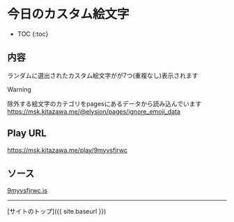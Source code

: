 # 今日のカスタム絵文字

* TOC
{:toc}

## 内容
ランダムに選出されたカスタム絵文字がが7つ(重複なし)表示されます

> [!WARNING]
> 除外する絵文字のカテゴリをpagesにあるデータから読み込んでいます
> https://msk.kitazawa.me/@elysion/pages/ignore_emoji_data


## Play URL

https://msk.kitazawa.me/play/9myvsfjrwc

## ソース

[9myvsfjrwc.is](./../src/kitazawa/9myvsfjrwc.is)

----

[サイトのトップ]({{ site.baseurl }})
